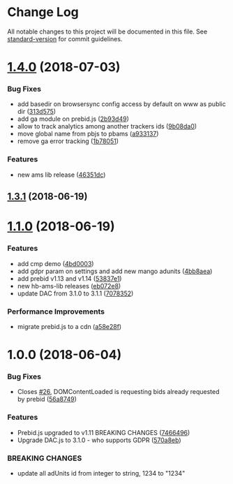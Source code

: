 # Change Log

All notable changes to this project will be documented in this file. See [standard-version](https://github.com/conventional-changelog/standard-version) for commit guidelines.

<a name="1.4.0"></a>
# [1.4.0](https://github.com/meumobi/ams-hb/compare/v1.3.1...v1.4.0) (2018-07-03)


### Bug Fixes

* add basedir on browsersync config access by default on www as public dir ([313d575](https://github.com/meumobi/ams-hb/commit/313d575))
* add ga module on prebid.js ([2b93d49](https://github.com/meumobi/ams-hb/commit/2b93d49))
* allow to track analytics among another trackers ids ([9b08da0](https://github.com/meumobi/ams-hb/commit/9b08da0))
* move global name from pbjs to pbams ([a933137](https://github.com/meumobi/ams-hb/commit/a933137))
* remove ga error tracking ([1b78051](https://github.com/meumobi/ams-hb/commit/1b78051))


### Features

* new ams lib release ([46351dc](https://github.com/meumobi/ams-hb/commit/46351dc))



<a name="1.3.1"></a>
## [1.3.1](https://github.com/meumobi/ams-hb/compare/v1.1.0...v1.3.1) (2018-06-19)



<a name="1.1.0"></a>
# [1.1.0](https://github.com/meumobi/ams-hb/compare/v1.0.0...v1.1.0) (2018-06-19)


### Features

* add cmp demo ([4bd0003](https://github.com/meumobi/ams-hb/commit/4bd0003))
* add gdpr param on settings and add new mango adunits ([4bb8aea](https://github.com/meumobi/ams-hb/commit/4bb8aea))
* add prebid v1.13 and v1.14 ([53837e1](https://github.com/meumobi/ams-hb/commit/53837e1))
* new hb-ams-lib releases ([eb072e8](https://github.com/meumobi/ams-hb/commit/eb072e8))
* update DAC from 3.1.0 to 3.1.1 ([7078352](https://github.com/meumobi/ams-hb/commit/7078352))


### Performance Improvements

* migrate prebid.js to a cdn ([a58e28f](https://github.com/meumobi/ams-hb/commit/a58e28f))



<a name="1.0.0"></a>
# 1.0.0 (2018-06-04)


### Bug Fixes

* Closes [#26](https://github.com/meumobi/ams-hb/issues/26), DOMContentLoaded is requesting bids already requested by prebid ([56a8749](https://github.com/meumobi/ams-hb/commit/56a8749))


### Features

* Prebid.js upgraded to v1.11 BREAKING CHANGES ([7466496](https://github.com/meumobi/ams-hb/commit/7466496))
* Upgrade DAC.js to 3.1.0 - who supports GDPR ([570a8eb](https://github.com/meumobi/ams-hb/commit/570a8eb))


### BREAKING CHANGES

* update all adUnits id from integer to string, 1234 to "1234"
